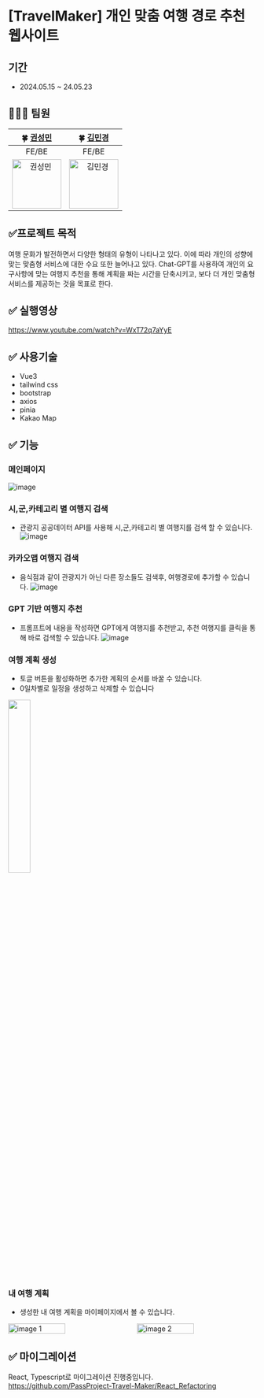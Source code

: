 # [TravelMaker] 개인 맞춤 여행 경로 추천 웹사이트

## 기간
- 2024.05.15 ~ 24.05.23
## 👩‍👧‍👧 팀원

| 🍀 [권성민](https://github.com/kwonja) | 🍀 [김민경](https://github.com/minkyung73) |
| :-----------------------------------: | :-----------------------------------: |
| FE/BE | FE/BE |
| <img src="https://avatars.githubusercontent.com/kwonja" alt="권성민" width="100" /> | <img src="https://avatars.githubusercontent.com/minkyung73" alt="김민경" width="100" /> |

## ✅프로젝트 목적
여행 문화가 발전하면서 다양한 형태의 유형이 나타나고 있다. 이에 따라 개인의 성향에 맞는 맞춤형 서비스에 대한 수요 또한 늘어나고 있다.
Chat-GPT를 사용하여 개인의 요구사항에 맞는 여행지 추천을 통해 계획을 짜는 시간을 단축시키고, 보다 더 개인 맞춤형 서비스를 제공하는 것을 목표로 한다.

## ✅ 실행영상
https://www.youtube.com/watch?v=WxT72q7aYyE

## ✅ 사용기술

- Vue3
- tailwind css
- bootstrap
- axios
- pinia
- Kakao Map

## ✅ 기능

### 메인페이지
![image](https://github.com/PassProject-Travel-Maker/Frontend/assets/42410000/2188e88e-3caf-4db3-9eee-c1d122776a13)

### 시,군,카테고리 별 여행지 검색
- 관광지 공공데이터 API를 사용해 시,군,카테고리 별 여행지를 검색 할 수 있습니다.
![image](https://github.com/PassProject-Travel-Maker/Frontend/assets/42410000/b0805ecc-cb17-4deb-b4db-677799c00e4e)

### 카카오맵 여행지 검색
- 음식점과 같이 관광지가 아닌 다른 장소들도 검색후, 여행경로에 추가할 수 있습니다.
![image](https://github.com/PassProject-Travel-Maker/Frontend/assets/42410000/eae0e49b-7f01-4259-9931-e2d46cafd47c)

### GPT 기반 여행지 추천
- 프롬프트에 내용을 작성하면 GPT에게 여행지를 추천받고, 추천 여행지를 클릭을 통해 바로 검색할 수 있습니다.
![image](https://github.com/PassProject-Travel-Maker/Frontend/assets/42410000/37ab0038-dd8a-4b82-947c-8c43b3463411)
### 여행 계획 생성
- 토글 버튼을 활성화하면 추가한 계획의 순서를 바꿀 수 있습니다.
- 0일차별로 일정을 생성하고 삭제할 수 있습니다
<img src="https://github.com/PassProject-Travel-Maker/Frontend/assets/42410000/f58f936f-24ce-40dd-9ec6-93f954c3df7f" style="width: 30%;"/>


### 내 여행 계획
- 생성한 내 여행 계획을 마이페이지에서 볼 수 있습니다.
<div style="display: flex; justify-content: space-between;">
  
<img src="https://github.com/PassProject-Travel-Maker/Frontend/assets/42410000/e780be44-d6d4-4d76-94a9-3cbdfdbaae03" alt="image 1" style="width: 48%;"/>
<img src="https://github.com/PassProject-Travel-Maker/Frontend/assets/42410000/2180632c-ef3a-4d75-9598-ffe172e20481" alt="image 2" style="width: 48%;"/>

</div>

## ✅ 마이그레이션
React, Typescript로 마이그레이션 진행중입니다. <br/>
https://github.com/PassProject-Travel-Maker/React_Refactoring

